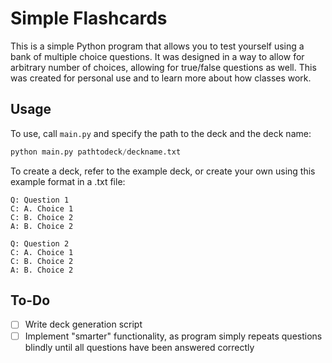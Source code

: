 # Simple Flashcards
This is a simple Python program that allows you to test yourself using a bank of multiple choice questions. It was designed in a way to allow for arbitrary number of choices, allowing for true/false questions as well. This was created for personal use and to learn more about how classes work.

## Usage
To use, call `main.py` and specify the path to the deck and the deck name:
```python
python main.py pathtodeck/deckname.txt
```

To create a deck, refer to the example deck, or create your own using this example format in a .txt file:
```
Q: Question 1
C: A. Choice 1
C: B. Choice 2
A: B. Choice 2 

Q: Question 2
C: A. Choice 1
C: B. Choice 2
A: B. Choice 2 
```

## To-Do
- [ ] Write deck generation script
- [ ] Implement "smarter" functionality, as program simply repeats questions blindly until all questions have been answered correctly
